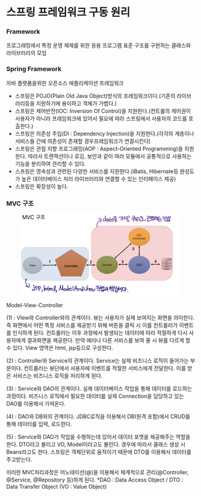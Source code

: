 # 스프링 프레임워크 구동 원리

### Framework&#x20;

프로그래밍에서 특정 운영 체제를 위한 응용 프로그램 표준 구조를 구현하는 클래스와 라이브러리의 모임&#x20;

### Spring Framework&#x20;

자바 플랫폼을위한 오픈소스 애플리케이션 프레임워크

* 스프링은 POJO(Plain Old Java Object)방식의 프레임워크이다.(기존의 라이브러리등을 지원하기에 용이하고 객체가 가볍다.)&#x20;
* 스프링은 제어반전(IOC: Inversion Of Control)을 지원한다.(컨트롤의 제어권이 사용자가 아니라 프레임워크에 있어서 필요에 따라 스프링에서 사용자의 코드를 호출한다.)&#x20;
* 스프링은 의존성 주입(DI : Dependency Injection)을 지원한다.(각각의 계층이나 서비스들 간에 의존성이 존재할 경우프레임워크가 연결시킨다)&#x20;
* 스프링은 관점 지향 프로그래밍(AOP : Aspect-Oriented Programming)을 지원한다. 따라서 트랜잭션이나 로깅, 보안과 같이 여러 모듈에서 공통적으로 사용하는기능을 분리하여 관리할 수 있다.
* &#x20;스프링은 영속성과 관련된 다양한 서비스를 지원한다.(iBatis, Hibernate등 완성도가 높은 데이터베이스 처리 라이브러리와 연결할 수 있는 인터페이스 제공)&#x20;
* 스프링은 확장성이 높다.

### MVC 구조

<figure><img src=".gitbook/assets/9B92196D-DADA-426E-9EFB-06CAADE2251A.jpeg" alt=""><figcaption></figcaption></figure>

Model-View-Controller

(1) : VIew와 Controller와의 관계이다. 뷰는 사용자가 실제 보여지는 화면을 의미한다. 즉 화면에서 어떤 특정 서비스를 제공받기 위해 버튼을 클릭 시 이를 컨트롤러가 이벤트를 인식하게 된다. 컨트롤러는 이후 과정에서 발생되는 데이터에 따라 적절하게 다시 사용자에게 결과화면을 제공한다. 만약 에러나 다른 서비스를 보여 줄 시 뷰를 다르게 할 수 있다. View 영역은 html, jsp등으로 구성한다.

(2) : Controller와 Service의 관계이다. Service는 실제 비즈니스 로직이 들어가는 부분이다. 컨트롤러는 뷰단에서 사용자에 이벤트를 적절한 서비스에게 전달한다. 이를 받은 서비스는 비즈니스 로직을 처리하게 된다.

(3) : Service와 DAO의 관계이다. 실제 데이터베이스 작업을 통해 데이터를 로드하는 과정이다. 비즈니스 로직에서 필요한 데이터를 실제 Connection을 담당하고 있는 DAO를 이용해서 가져온다.

(4) : DAO와 DB와의 관계이다. JDBC로직을 이용해서 DB(원격 포함)에서 CRUD를 통해 데이터를 입력, 로드한다.

(5) : Service와 DAO가 작업을 수행하는데 있어서 데이터 포맷을 제공해주는 역할을 한다. DTO라고 불리고 VO, Model이라고도 불린다. 경우에 따라서 클래스 생성 시 Beans라고도 한다. 스프링은 객체단위로 움직이기 때문에 DTO를 이용해서 데이터를 주고받는다.

이러한 MVC처리과정은 어노테이션(@)을 이용해서 체계적으로 관리(@Controller, @Service, @Repository 등)하게 된다. \*DAO : Data Access Object / DTO : Data Transfer Object (VO : Value Object)
